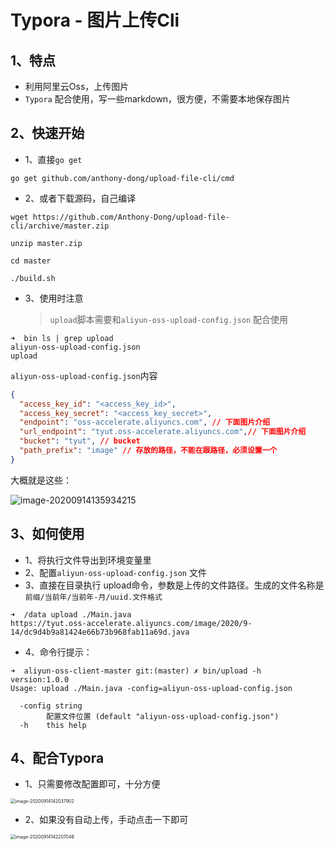# Typora - 图片上传Cli



## 1、特点

- 利用阿里云Oss，上传图片
- `Typora` 配合使用，写一些markdown，很方便，不需要本地保存图片

## 2、快速开始

- 1、直接`go get`

```shell
go get github.com/anthony-dong/upload-file-cli/cmd
```

- 2、或者下载源码，自己编译

```shell
wget https://github.com/Anthony-Dong/upload-file-cli/archive/master.zip

unzip master.zip

cd master

./build.sh
```

- 3、使用时注意

  > `upload`脚本需要和`aliyun-oss-upload-config.json` 配合使用

```shlle
➜  bin ls | grep upload
aliyun-oss-upload-config.json
upload
```

`aliyun-oss-upload-config.json`内容

```json
{
  "access_key_id": "<access_key_id>",
  "access_key_secret": "<access_key_secret>",
  "endpoint": "oss-accelerate.aliyuncs.com", // 下面图片介绍
  "url_endpoint": "tyut.oss-accelerate.aliyuncs.com",// 下面图片介绍
  "bucket": "tyut", // bucket
  "path_prefix": "image" // 存放的路径，不能在跟路径，必须设置一个
}
```

大概就是这些：

![image-20200914135934215](https://tyut.oss-accelerate.aliyuncs.com/image/2020/9-14/42cdf58e904e4dbeac06028639db9d40.png)



## 3、如何使用

- 1、将执行文件导出到环境变量里
- 2、配置`aliyun-oss-upload-config.json` 文件
- 3、直接在目录执行 upload命令，参数是上传的文件路径。生成的文件名称是 `前缀/当前年/当前年-月/uuid.文件格式 `

```shell
➜  /data upload ./Main.java
https://tyut.oss-accelerate.aliyuncs.com/image/2020/9-14/dc9d4b9a81424e66b73b968fab11a69d.java
```

- 4、命令行提示：

```shell
➜  aliyun-oss-client-master git:(master) ✗ bin/upload -h        
version:1.0.0
Usage: upload ./Main.java -config=aliyun-oss-upload-config.json

  -config string
        配置文件位置 (default "aliyun-oss-upload-config.json")
  -h    this help
```



## 4、配合Typora

- 1、只需要修改配置即可，十分方便

<img src="https://tyut.oss-accelerate.aliyuncs.com/image/2020/9-14/e9842bc0463d4900977f4bfe3b43799d.png" alt="image-20200914142037902" style="zoom:50%;" />

- 2、如果没有自动上传，手动点击一下即可

<img src="https://tyut.oss-accelerate.aliyuncs.com/image/2020/9-14/02a89c4813f3433c8543fb4e5e1db657.png" alt="image-20200914142207048" style="zoom:50%;" />
